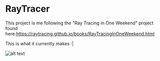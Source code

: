 # RayTracer
 This project is me following the "Ray Tracing in One Weekend" project found here:https://raytracing.github.io/books/RayTracingInOneWeekend.html


This is what it currently makes :|   

![alt text](https://github.com/HathawayJA/RayTraceer/blob/RayTracer/RayTracer/Debug/TestImage.ppm?raw=true)
